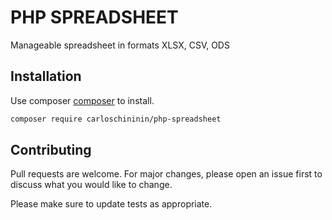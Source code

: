 # PHP SPREADSHEET

Manageable spreadsheet in formats XLSX, CSV, ODS

## Installation

Use composer [composer](https://getcomposer.org/) to install.

```bash
composer require carloschininin/php-spreadsheet
```

## Contributing
Pull requests are welcome. For major changes, please open an issue first to discuss what you would like to change.

Please make sure to update tests as appropriate.
